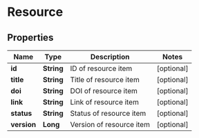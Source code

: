 
# Resource

## Properties
Name | Type | Description | Notes
------------ | ------------- | ------------- | -------------
**id** | **String** | ID of resource item |  [optional]
**title** | **String** | Title of resource item |  [optional]
**doi** | **String** | DOI of resource item |  [optional]
**link** | **String** | Link of resource item |  [optional]
**status** | **String** | Status of resource item |  [optional]
**version** | **Long** | Version of resource item |  [optional]




